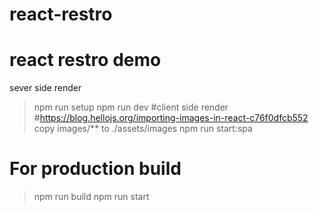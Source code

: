 # react-restro
# react restro demo
sever side render 
> npm run setup 
> npm run dev
#client side render
#https://blog.hellojs.org/importing-images-in-react-c76f0dfcb552
> copy images/** to ./assets/images
> npm run start:spa

# For production build
> npm run build
> npm run start

